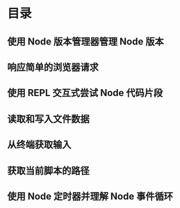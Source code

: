 # 目录

## 使用 Node 版本管理器管理 Node 版本

## 响应简单的浏览器请求

## 使用 REPL 交互式尝试 Node 代码片段

## 读取和写入文件数据

## 从终端获取输入

## 获取当前脚本的路径

## 使用 Node 定时器并理解 Node 事件循环
